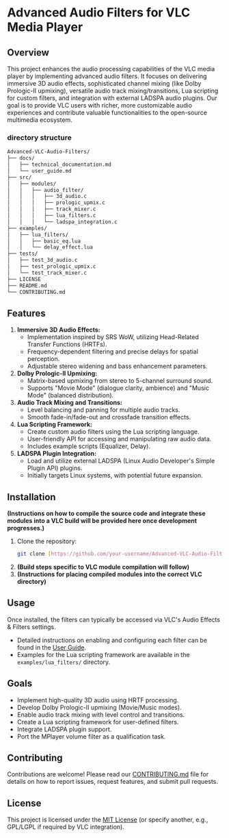# Advanced Audio Filters for VLC Media Player

## Overview

This project enhances the audio processing capabilities of the VLC media player by implementing advanced audio filters. It focuses on delivering immersive 3D audio effects, sophisticated channel mixing (like Dolby Prologic-II upmixing), versatile audio track mixing/transitions, Lua scripting for custom filters, and integration with external LADSPA audio plugins. Our goal is to provide VLC users with richer, more customizable audio experiences and contribute valuable functionalities to the open-source multimedia ecosystem.

### directory structure
``` txt
Advanced-VLC-Audio-Filters/
├── docs/
│   ├── technical_documentation.md
│   └── user_guide.md
├── src/
│   ├── modules/
│   │   ├── audio_filter/
│   │   │   ├── 3d_audio.c
│   │   │   ├── prologic_upmix.c
│   │   │   ├── track_mixer.c
│   │   │   ├── lua_filters.c
│   │   │   └── ladspa_integration.c
├── examples/
│   ├── lua_filters/
│   │   ├── basic_eq.lua
│   │   └── delay_effect.lua
├── tests/
│   ├── test_3d_audio.c
│   ├── test_prologic_upmix.c
│   └── test_track_mixer.c
├── LICENSE
├── README.md
└── CONTRIBUTING.md
```

## Features

1.  **Immersive 3D Audio Effects:**
    * Implementation inspired by SRS WoW, utilizing Head-Related Transfer Functions (HRTFs).
    * Frequency-dependent filtering and precise delays for spatial perception.
    * Adjustable stereo widening and bass enhancement parameters.
2.  **Dolby Prologic-II Upmixing:**
    * Matrix-based upmixing from stereo to 5-channel surround sound.
    * Supports "Movie Mode" (dialogue clarity, ambience) and "Music Mode" (balanced distribution).
3.  **Audio Track Mixing and Transitions:**
    * Level balancing and panning for multiple audio tracks.
    * Smooth fade-in/fade-out and crossfade transition effects.
4.  **Lua Scripting Framework:**
    * Create custom audio filters using the Lua scripting language.
    * User-friendly API for accessing and manipulating raw audio data.
    * Includes example scripts (Equalizer, Delay).
5.  **LADSPA Plugin Integration:**
    * Load and utilize external LADSPA (Linux Audio Developer's Simple Plugin API) plugins.
    * Initially targets Linux systems, with potential future expansion.

## Installation

**(Instructions on how to compile the source code and integrate these modules into a VLC build will be provided here once development progresses.)**

1.  Clone the repository:
    ```bash
    git clone [https://github.com/your-username/Advanced-VLC-Audio-Filters.git](https://github.com/your-username/Advanced-VLC-Audio-Filters.git)
    ```
2.  **(Build steps specific to VLC module compilation will follow)**
3.  **(Instructions for placing compiled modules into the correct VLC directory)**

## Usage

Once installed, the filters can typically be accessed via VLC's Audio Effects & Filters settings.

* Detailed instructions on enabling and configuring each filter can be found in the [User Guide](docs/user_guide.md).
* Examples for the Lua scripting framework are available in the `examples/lua_filters/` directory.

## Goals

* Implement high-quality 3D audio using HRTF processing.
* Develop Dolby Prologic-II upmixing (Movie/Music modes).
* Enable audio track mixing with level control and transitions.
* Create a Lua scripting framework for user-defined filters.
* Integrate LADSPA plugin support.
* Port the MPlayer volume filter as a qualification task.

## Contributing

Contributions are welcome! Please read our [CONTRIBUTING.md](CONTRIBUTING.md) file for details on how to report issues, request features, and submit pull requests.

## License

This project is licensed under the [MIT License](LICENSE) (or specify another, e.g., GPL/LGPL if required by VLC integration).
